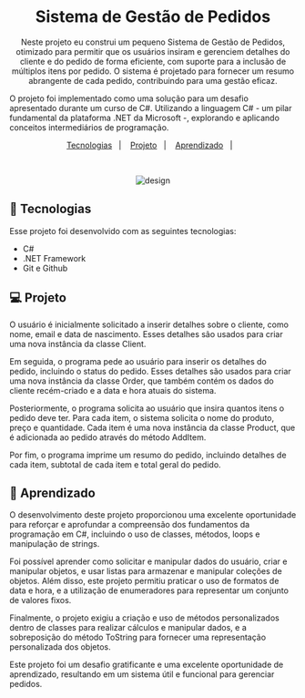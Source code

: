 <h1 align="center"> Sistema de Gestão de Pedidos </h1>

<p align="center">
Neste projeto eu construi um pequeno Sistema de Gestão de Pedidos, otimizado para permitir que os usuários insiram e gerenciem detalhes do cliente e do pedido de forma eficiente, com suporte para a inclusão de múltiplos itens por pedido. O sistema é projetado para fornecer um resumo abrangente de cada pedido, contribuindo para uma gestão eficaz.

O projeto foi implementado como uma solução para um desafio apresentado durante um curso de C#. Utilizando a linguagem C# - um pilar fundamental da plataforma .NET da Microsoft -, explorando e aplicando conceitos intermediários de programação.
  
<p align="center">
  <a href="#-tecnologias">Tecnologias</a>&nbsp;&nbsp;&nbsp;|&nbsp;&nbsp;&nbsp;
  <a href="#-projeto">Projeto</a>&nbsp;&nbsp;&nbsp;|&nbsp;&nbsp;&nbsp;
  <a href="#-aprendizado">Aprendizado</a>&nbsp;&nbsp;&nbsp;|&nbsp;&nbsp;&nbsp;
 
</p>


<br>


<p align="center">
  <img alt="design" src= "https://private-user-images.githubusercontent.com/118849369/256962438-35a09626-39cd-4176-8166-4c2531714b22.gif?jwt=eyJhbGciOiJIUzI1NiIsInR5cCI6IkpXVCJ9.eyJpc3MiOiJnaXRodWIuY29tIiwiYXVkIjoicmF3LmdpdGh1YnVzZXJjb250ZW50LmNvbSIsImtleSI6ImtleTEiLCJleHAiOjE2OTA2MDM0NTAsIm5iZiI6MTY5MDYwMzE1MCwicGF0aCI6Ii8xMTg4NDkzNjkvMjU2OTYyNDM4LTM1YTA5NjI2LTM5Y2QtNDE3Ni04MTY2LTRjMjUzMTcxNGIyMi5naWY_WC1BbXotQWxnb3JpdGhtPUFXUzQtSE1BQy1TSEEyNTYmWC1BbXotQ3JlZGVudGlhbD1BS0lBSVdOSllBWDRDU1ZFSDUzQSUyRjIwMjMwNzI5JTJGdXMtZWFzdC0xJTJGczMlMkZhd3M0X3JlcXVlc3QmWC1BbXotRGF0ZT0yMDIzMDcyOVQwMzU5MTBaJlgtQW16LUV4cGlyZXM9MzAwJlgtQW16LVNpZ25hdHVyZT00OTMyMmNiY2ExZDdhNGY2YTkzN2M3YmEwNTdlNjc3YTRhYmEzZDAzYzg5MGFiM2FiZDU4Y2U4MzI0ZTU1MTU0JlgtQW16LVNpZ25lZEhlYWRlcnM9aG9zdCZhY3Rvcl9pZD0wJmtleV9pZD0wJnJlcG9faWQ9MCJ9.-OiwdSHfsv5y7Bg2JtcMdVvHMk6OuTzGotslBbL_G34">
</p>

## 🚀 Tecnologias

Esse projeto foi desenvolvido com as seguintes tecnologias:

- C#
- .NET Framework
- Git e Github

## 💻 Projeto

O usuário é inicialmente solicitado a inserir detalhes sobre o cliente, como nome, email e data de nascimento. Esses detalhes são usados para criar uma nova instância da classe Client.

Em seguida, o programa pede ao usuário para inserir os detalhes do pedido, incluindo o status do pedido. Esses detalhes são usados para criar uma nova instância da classe Order, que também contém os dados do cliente recém-criado e a data e hora atuais do sistema.

Posteriormente, o programa solicita ao usuário que insira quantos itens o pedido deve ter. Para cada item, o sistema solicita o nome do produto, preço e quantidade. Cada item é uma nova instância da classe Product, que é adicionada ao pedido através do método AddItem.

Por fim, o programa imprime um resumo do pedido, incluindo detalhes de cada item, subtotal de cada item e total geral do pedido.

## 📝 Aprendizado

O desenvolvimento deste projeto proporcionou uma excelente oportunidade para reforçar e aprofundar a compreensão dos fundamentos da programação em C#, incluindo o uso de classes, métodos, loops e manipulação de strings.

Foi possível aprender como solicitar e manipular dados do usuário, criar e manipular objetos, e usar listas para armazenar e manipular coleções de objetos. Além disso, este projeto permitiu praticar o uso de formatos de data e hora, e a utilização de enumeradores para representar um conjunto de valores fixos.

Finalmente, o projeto exigiu a criação e uso de métodos personalizados dentro de classes para realizar cálculos e manipular dados, e a sobreposição do método ToString para fornecer uma representação personalizada dos objetos.

Este projeto foi um desafio gratificante e uma excelente oportunidade de aprendizado, resultando em um sistema útil e funcional para gerenciar pedidos.
